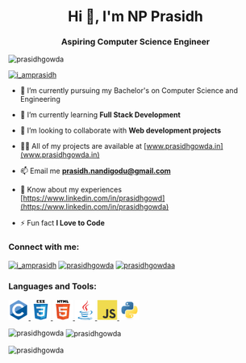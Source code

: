 <h1 align="center">Hi 👋, I'm NP Prasidh</h1>
<h3 align="center">Aspiring Computer Science Engineer</h3>

<p align="left"> <img src="https://komarev.com/ghpvc/?username=prasidhgowda&label=Profile%20views&color=0e75b6&style=flat" alt="prasidhgowda" /> </p>

<p align="left"> <a href="https://twitter.com/i_amprasidh" target="blank"><img src="https://img.shields.io/twitter/follow/i_amprasidh?logo=twitter&style=for-the-badge" alt="i_amprasidh" /></a> </p>

- 🔭 I’m currently pursuing my Bachelor's on Computer Science and Engineering

- 🌱 I’m currently learning **Full Stack Development**

- 👯 I’m looking to collaborate with **Web development projects**

- 👨‍💻 All of my projects are available at [www.prasidhgowda.in](www.prasidhgowda.in)

- 📫 Email me **prasidh.nandigodu@gmail.com**

- 📄 Know about my experiences [https://www.linkedin.com/in/prasidhgowd](https://www.linkedin.com/in/prasidhgowda)

- ⚡ Fun fact **I Love to Code**

<h3 align="left">Connect with me:</h3>
<p align="left">
<a href="https://twitter.com/i_amprasidh" target="blank"><img align="center" src="https://raw.githubusercontent.com/rahuldkjain/github-profile-readme-generator/master/src/images/icons/Social/twitter.svg" alt="i_amprasidh" height="30" width="40" /></a>
<a href="https://linkedin.com/in/prasidhgowda" target="blank"><img align="center" src="https://raw.githubusercontent.com/rahuldkjain/github-profile-readme-generator/master/src/images/icons/Social/linked-in-alt.svg" alt="prasidhgowda" height="30" width="40" /></a>
<a href="https://instagram.com/prasidhgowdaa" target="blank"><img align="center" src="https://raw.githubusercontent.com/rahuldkjain/github-profile-readme-generator/master/src/images/icons/Social/instagram.svg" alt="prasidhgowdaa" height="30" width="40" /></a>
</p>

<h3 align="left">Languages and Tools:</h3>
<p align="left"> <a href="https://www.cprogramming.com/" target="_blank" rel="noreferrer"> <img src="https://raw.githubusercontent.com/devicons/devicon/master/icons/c/c-original.svg" alt="c" width="40" height="40"/> </a> <a href="https://www.w3schools.com/css/" target="_blank" rel="noreferrer"> <img src="https://raw.githubusercontent.com/devicons/devicon/master/icons/css3/css3-original-wordmark.svg" alt="css3" width="40" height="40"/> </a> <a href="https://www.w3.org/html/" target="_blank" rel="noreferrer"> <img src="https://raw.githubusercontent.com/devicons/devicon/master/icons/html5/html5-original-wordmark.svg" alt="html5" width="40" height="40"/> </a> <a href="https://www.java.com" target="_blank" rel="noreferrer"> <img src="https://raw.githubusercontent.com/devicons/devicon/master/icons/java/java-original.svg" alt="java" width="40" height="40"/> </a> <a href="https://developer.mozilla.org/en-US/docs/Web/JavaScript" target="_blank" rel="noreferrer"> <img src="https://raw.githubusercontent.com/devicons/devicon/master/icons/javascript/javascript-original.svg" alt="javascript" width="40" height="40"/> </a> <a href="https://www.python.org" target="_blank" rel="noreferrer"> <img src="https://raw.githubusercontent.com/devicons/devicon/master/icons/python/python-original.svg" alt="python" width="40" height="40"/> </a> </p>

<p><img align="left" src="https://github-readme-stats.vercel.app/api/top-langs?username=prasidhgowda&show_icons=true&locale=en&layout=compact" alt="prasidhgowda" /></p>

<p>&nbsp;<img align="center" src="https://github-readme-stats.vercel.app/api?username=prasidhgowda&show_icons=true&locale=en" alt="prasidhgowda" /></p>

<p><img align="center" src="https://github-readme-streak-stats.herokuapp.com/?user=prasidhgowda&" alt="prasidhgowda" /></p>
